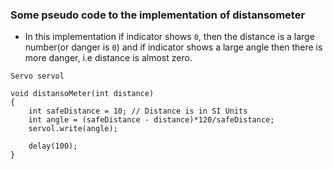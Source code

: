 ### Some pseudo code to the implementation of distansometer

- In this implementation if indicator shows  `0`, then the distance is a large number(or danger is `0`) and if indicator shows a large angle then there is more danger, i.e distance is almost zero.


```
Servo servol

void distansoMeter(int distance)
{
    int safeDistance = 10; // Distance is in SI Units
    int angle = (safeDistance - distance)*120/safeDistance;
    servol.write(angle);

    delay(100);
} 

```